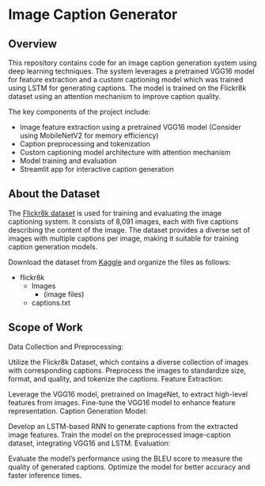 # Image Caption Generator

## Overview

This repository contains code for an image caption generation system using deep learning techniques. The system leverages a pretrained VGG16 model for feature extraction and a custom captioning model which was trained using LSTM for generating captions. The model is trained on the Flickr8k dataset using an attention mechanism to improve caption quality.

The key components of the project include:

- Image feature extraction using a pretrained VGG16 model (Consider using MobileNetV2 for memory efficiency)
- Caption preprocessing and tokenization
- Custom captioning model architecture with attention mechanism
- Model training and evaluation
- Streamlit app for interactive caption generation

## About the Dataset

The [Flickr8k dataset](https://www.kaggle.com/adityajn105/flickr8k) is used for training and evaluating the image captioning system. It consists of 8,091 images, each with five captions describing the content of the image. The dataset provides a diverse set of images with multiple captions per image, making it suitable for training caption generation models.

Download the dataset from [Kaggle](https://www.kaggle.com/adityajn105/flickr8k) and organize the files as follows:

- flickr8k
  - Images
    - (image files)
  - captions.txt
## Scope of Work
Data Collection and Preprocessing:

Utilize the Flickr8k Dataset, which contains a diverse collection of images with corresponding captions.
Preprocess the images to standardize size, format, and quality, and tokenize the captions.
Feature Extraction:

Leverage the VGG16 model, pretrained on ImageNet, to extract high-level features from images.
Fine-tune the VGG16 model to enhance feature representation.
Caption Generation Model:

Develop an LSTM-based RNN to generate captions from the extracted image features.
Train the model on the preprocessed image-caption dataset, integrating VGG16 and LSTM.
Evaluation:

Evaluate the model’s performance using the BLEU score to measure the quality of generated captions.
Optimize the model for better accuracy and faster inference times.

